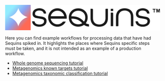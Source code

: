 ![Sequins](logo.png)

Here you can find example workflows for processing data that have had Sequins
spiked in. It highlights the places where Sequins specific steps must be taken,
and it is not intended as an example of a production workflow.

- [Whole genome sequencing tutorial](wgs/wgs_tutorial.md)
- [Metagenomics known targets tutorial](metagenomics/meta_known_targets_tutorial.md)
- [Metagenomics taxonomic classification tutorial](metagenomics/meta_taxonomic_classification_tutorial.md)
